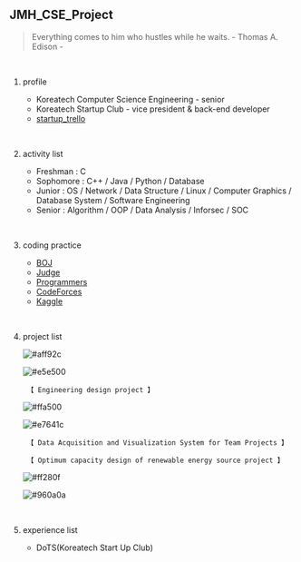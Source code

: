 ## JMH_CSE_Project

> Everything comes to him who hustles while he waits. - Thomas A. Edison -
<br/>

1. profile

   + Koreatech Computer Science Engineering - senior
   + Koreatech Startup Club - vice president & back-end developer
   + [startup_trello](https://trello.com/b/7MUdjof3/%EC%A1%B8%EC%97%85%EC%84%A4%EA%B3%84-%EC%B0%BD%EC%97%85%EB%8F%99%EC%95%84%EB%A6%AC)
<br/>

2. activity list

   + Freshman : C
   + Sophomore : C++ / Java / Python / Database
   + Junior : OS / Network / Data Structure / Linux / Computer Graphics / Database System / Software Engineering
   + Senior : Algorithm / OOP / Data Analysis / Inforsec  / SOC
<br/>

3. coding practice

   + [BOJ](https://www.acmicpc.net/)
   + [Judge](https://judge.koreatech.ac.kr/)
   + [Programmers](https://programmers.co.kr/)
   + [CodeForces](https://codeforces.com/)
   + [Kaggle](https://www.kaggle.com/)
<br/>

4. project list
  
   ![#aff92c](https://placehold.it/15/aff92c/000000?text=+)
   
   ![#e5e500](https://placehold.it/15/e5e500/000000?text=+)
   
        【 Engineering design project 】
   
   ![#ffa500](https://placehold.it/15/ffa500/000000?text=+)
   
   ![#e7641c](https://placehold.it/15/e7641c/000000?text=+)
   
        【 Data Acquisition and Visualization System for Team Projects 】
        
        【 Optimum capacity design of renewable energy source project 】
   
   ![#ff280f](https://placehold.it/15/ff280f/000000?text=+)
   
   ![#960a0a](https://placehold.it/15/960a0a/000000?text=+)
   
<br/>

5. experience list

   + DoTS(Koreatech Start Up Club)
